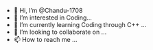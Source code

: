 - 👋 Hi, I’m @Chandu-1708
- 👀 I’m interested in Coding...
- 🌱 I’m currently learning Coding through C++  ...
- 💞️ I’m looking to collaborate on ...
- 📫 How to reach me ...

<!---
Chandu-1708/Chandu-1708 is a ✨ special ✨ repository because its `README.md` (this file) appears on your GitHub profile.
You can click the Preview link to take a look at your changes.
--->

